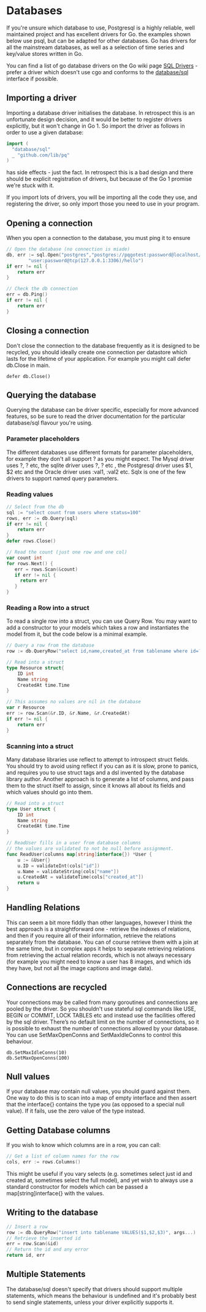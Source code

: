 # Databases

If you're unsure which database to use, Postgresql is a highly reliable, well maintained project and has excellent drivers for Go. the examples shown below use psql, but can be adapted for other databases. Go has drivers for all the mainstream databases, as well as a selection of time series and key/value stores written in Go.

You can find a list of go database drivers on the Go wiki page [SQL Drivers](https://github.com/golang/go/wiki/SQLDrivers) - prefer a driver which doesn't use cgo and conforms to the [database/sql](https://golang.org/pkg/database/sql/) interface if possible.

## Importing a driver

Importing a database driver initialises the database. In retrospect this is an unfortunate design decision, and it would be better to register drivers explicitly, but it won't change in Go 1. So import the driver as follows in order to use a given database:

```go
import (
  "database/sql"
  _ "github.com/lib/pq" 
)
```

has side effects - just the fact. In retrospect this is a bad design and there should be explicit registration of drivers, but because of the Go 1 promise we're stuck with it.

If you import lots of drivers, you will be importing all the code they use, and registering the driver, so only import those you need to use in your program.

## Opening a connection

When you open a connection to the database, you must ping it to ensure

```go
// Open the database (no connection is miade)
db, err := sql.Open("postgres","postgres://pqgotest:password@localhost/pqgotest?sslmode=verify-full")
        "user:password@tcp(127.0.0.1:3306)/hello")
if err != nil {
    return err
}

// Check the db connection
err = db.Ping()
if err != nil {
    return err
}
```

## Closing a connection

Don't close the connection to the database frequently as it is designed to be recycled,  you should ideally create one connection per datastore which lasts for the lifetime of your application. For example you might call defer db.Close in main.

```
defer db.Close()
```

## Querying the database

Querying the database can be driver specific, especially for more advanced features, so be sure to read the driver documentation for the particular database/sql flavour you're using.

### Parameter placeholders

The different databases use different formats for parameter placeholders, for example they don't all support ? as you might expect. The Mysql driver uses ?, ? etc, the sqlite driver uses ?, ? etc , the Postgresql driver uses $1, $2 etc and the Oracle driver uses :val1, :val2 etc. Sqlx is one of the few drivers to support named query parameters.

### Reading values

```go
// Select from the db
sql := "select count from users where status=100"
rows, err := db.Query(sql)
if err != nil {
    return err
}
defer rows.Close()

// Read the count (just one row and one col)
var count int 
for rows.Next() {
   err = rows.Scan(&count)
   if err != nil {
     return err
   }
}
```

### Reading a Row into a struct

To read a single row into a struct, you can use Query Row. You may want to add a constructor to your models which takes a row and instantiates the model from it, but the code below is a minimal example.

```go
// Query a row from the database
row := db.QueryRow("select id,name,created_at from tablename where id=?", id)

// Read into a struct 
type Resource struct{
    ID int
    Name string
    CreatedAt time.Time
}

// This assumes no values are nil in the database
var r Resource
err := row.Scan(&r.ID, &r.Name, &r.CreatedAt)
if err != nil {
    return err
}
```

### Scanning into a struct

Many database libraries use reflect to attempt to introspect struct fields. You should try to avoid using reflect if you can as it is slow, prone to panics, and requires you to use struct tags and a dsl invented by the database library author. Another approach is to generate a list of columns, and pass them to the struct itself to assign, since it knows all about its fields and which values should go into them.

```go
// Read into a struct 
type User struct {
    ID int
    Name string
    CreatedAt time.Time
}

// ReadUser fills in a user from database columns
// the values are validated to not be null before assignment. 
func ReadUser(columns map[string]interface{}) *User {
    u := &User{}
    u.ID = validateInt(cols["id"])
    u.Name = validateString(cols["name"])
    u.CreatedAt = validateTime(cols["created_at"])
    return u
}
```

## Handling Relations

This can seem a bit more fiddly than other languages, however I think the best approach is a straightforward one - retrieve the indexes of relations, and then if you require all of their information, retrieve the relations separately from the database. You can of course retrieve them with a join at the same time, but in complex apps it helps to separate retrieving relations from retrieving the actual relation records, which is not always necessary \(for example you might need to know a user has 8 images, and which ids they have, but not all the image captions and image data\).

## Connections are recycled

Your connections may be called from many goroutines and connections are pooled by the driver. So you shouldn't use stateful sql commands like USE, BEGIN or COMMIT, LOCK TABLES etc and instead use the facilities offered by the sql driver. There’s no default limit on the number of connections, so it is possible to exhaust the number of connections allowed by your database. You can use  SetMaxOpenConns and SetMaxIdleConns to control this behaviour.

```
db.SetMaxIdleConns(10)
db.SetMaxOpenConns(100)
```

## Null values

If your database may contain null values, you should guard against them. One way to do this is to scan into a map of empty interface and then assert that the interface{} contains the type you \(as opposed to a special null value\). If it fails, use the zero value of the type instead.

## Getting Database columns

If you wish to know which columns are in a row, you can call:

```go
// Get a list of column names for the row
cols, err := rows.Columns()
```

This might be useful if you vary selects \(e.g. sometimes select just id and created at, sometimes select the full model\), and yet wish to always use a standard constructor for models which can be passed a map\[string\]interface{} with the values.

## Writing to the database

```go
// Insert a row
row := db.QueryRow("insert into tablename VALUES($1,$2,$3)", args...)
// Retrieve the inserted id
err = row.Scan(&id)
// Return the id and any error
return id, err
```

## Multiple Statements

The database/sql  doesn't specify that drivers should support multiple statements, which means the behaviour is undefined and it's probably best to send single statements, unless your driver explicitly supports it.

